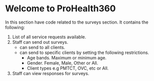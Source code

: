 # Welcome to ProHealth360

In this section have code related to the surveys section. It contains the following:
1. List of all service requests available.
2. Staff can send out surveys.
    - can send to all clients.
    - can send to specific clients by setting the following restrictions.
        - Age bands. Maximum or minimum age.
        - Gender. Female, Male, Other or All.
        - Client types e.g PMTCT, OVC, etc or All.
3. Staff can view responses for surveys.